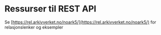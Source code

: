 # Ressurser til REST API

Se [https://rel.arkivverket.no/noark5/](https://rel.arkivverket.no/noark5/) for
relasjonslenker og eksempler
